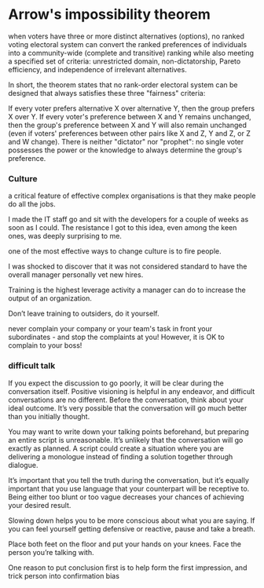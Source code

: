 # Arrow's impossibility theorem

when voters have three or more distinct alternatives (options), no ranked voting electoral system can convert the ranked preferences of individuals into a community-wide (complete and transitive) ranking while also meeting a specified set of criteria: unrestricted domain, non-dictatorship, Pareto efficiency, and independence of irrelevant alternatives.

In short, the theorem states that no rank-order electoral system can be designed that always satisfies these three "fairness" criteria:

If every voter prefers alternative X over alternative Y, then the group prefers X over Y.
If every voter's preference between X and Y remains unchanged, then the group's preference between X and Y will also remain unchanged (even if voters' preferences between other pairs like X and Z, Y and Z, or Z and W change).
There is neither "dictator" nor "prophet": no single voter possesses the power or the knowledge to always determine the group's preference.

### Culture
a critical feature of effective complex organisations is that they make people do all the jobs.

I made the IT staff go and sit with the developers for a couple of weeks as soon as I could. The resistance I got to this idea, even among the keen ones, was deeply surprising to me.

one of the most effective ways to change culture is to fire people.

I was shocked to discover that it was not considered standard to have the overall manager personally vet new hires.

Training is the highest leverage activity a manager can do to increase the output of an organization.

Don’t leave training to outsiders, do it yourself.

never complain your company or your team's task in front your subordinates - and stop the complaints at you! However, it is OK to complain to your boss! 

### difficult talk

If you expect the discussion to go poorly, it will be clear during the conversation itself. Positive visioning is helpful in any endeavor, and difficult conversations are no different. Before the conversation, think about your ideal outcome. It’s very possible that the conversation will go much better than you initially thought.

You may want to write down your talking points beforehand, but preparing an entire script is unreasonable. It’s unlikely that the conversation will go exactly as planned. A script could create a situation where you are delivering a monologue instead of finding a solution together through dialogue.

It’s important that you tell the truth during the conversation, but it’s equally important that you use language that your counterpart will be receptive to. Being either too blunt or too vague decreases your chances of achieving your desired result.

Slowing down helps you to be more conscious about what you are saying. If you can feel yourself getting defensive or reactive, pause and take a breath.

Place both feet on the floor and put your hands on your knees. Face the person you’re talking with.

One reason to put conclusion first is to help form the first impression, and trick person into confirmation bias
